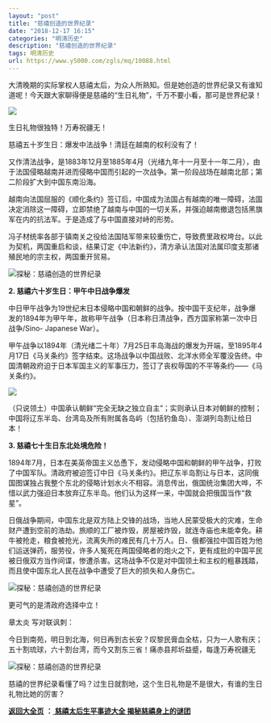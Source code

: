 ```yaml
---
layout: "post"
title: "慈禧创造的世界纪录"
date: "2018-12-17 16:15"
categories: "明清历史"
description: "慈禧创造的世界纪录"
tags: 明清历史
url: https://www.y5000.com/zgls/mq/10088.html
---
```






大清晚期的实际掌权人慈禧太后，为众人所熟知。但是她创造的世界纪录又有谁知道呢！今天跟大家聊得便是慈禧的“生日礼物”，千万不要小看，那可是世界纪录！

![](/uploads/allimg/170111/6-1F111101142B8.JPG)

生日礼物很独特！万寿祝疆无！

慈禧五十岁生日：爆发中法战争！清廷在越南的权利没有了！

又作清法战争，是1883年12月至1885年4月（光绪九年十一月至十一年二月），由于法国侵略越南并进而侵略中国而引起的一次战争。第一阶段战场在越南北部；第二阶段扩大到中国东南沿海。

越南向法国屈服的《顺化条约》签订后，中国成为法国占有越南的唯一障碍，法国决定消除这一障碍，立即禁绝了越南与中国的一切关系，并强迫越南撤退包括黑旗军在内的抗法军。于是造成了与中国直接对峙的形势。

冯子材统率各部于镇南关之役给法国陆军带来较重伤亡，导致费里政权垮台。以此为契机，两国重启和谈，结果订定《中法新约》，清方承认法国对法属印度支那诸殖民地的宗主权，两国重开贸易。

![探秘：慈禧创造的世界纪录](/uploads/allimg/170111/6-1F11110131E32.JPG)

**2\. 慈禧六十岁生日：甲午中日战争爆发**

中日甲午战争为19世纪末日本侵略中国和朝鲜的战争。按中国干支纪年，战争爆发的1894年为甲午年，故称甲午战争（日本称日清战争，西方国家称第一次中日战争/Sino-
Japanese War）。

甲午战争以1894年（清光绪二十年）7月25日丰岛海战的爆发为开端，至1895年4月17日《马关条约》签字结束。这场战争以中国战败、北洋水师全军覆没告终。中国清朝政府迫于日本军国主义的军事压力，签订了丧权辱国的不平等条约——《马关条约》。

![](https://img.y5000.com/uploads/allimg/170111/10201964S-0.jpg)

（只说领土）中国承认朝鲜“完全无缺之独立自主”；实则承认日本对朝鲜的控制； 中国将辽东半岛、台湾岛及所有附属各岛屿（包括钓鱼岛）、澎湖列岛割让给日本！

**3\. 慈禧七十生日东北处境危险！**

1894年7月，日本在美英帝国主义怂恿下，发动侵略中国和朝鲜的甲午战争，打败了中国军队。清政府被迫签订中日《马关条约》。把辽东半岛割让与日本，这同俄国图谋独占我整个东北的侵略计划水火不相容。消息传出，俄国统治集团大哗，不惜以武力强迫日本放弃辽东半岛。他们认为这样一来，中国就会把俄国当作“救星”。

日俄战争期间，中国东北是双方陆上交锋的战场，当地人民蒙受极大的灾难，生命财产遭到空前的浩劫。旅顺的工厂被炸毁，房屋被炸毁，就连寺庙也未能幸免。耕牛被抢走，粮食被抢光，流离失所的难民有几十万人。日、俄都强拉中国百姓为他们运送弹药，服劳役，许多人冤死在两国侵略者的炮火之下，更有成批的中国平民被日俄双方当作间谍，惨遭杀害。这场战争不仅是对中国领土和主权的粗暴践踏，而且使中国东北人民在战争中遭受了巨大的损失和人身伤亡。

![探秘：慈禧创造的世界纪录](/uploads/allimg/170111/6-1F11110141G22.JPG)

更可气的是清政府选择中立！

章太炎 写对联讽刺：

今日到南苑，明日到北海，何日再到古长安？叹黎民膏血全枯，只为一人歌有庆；五十割琉球，六十割台湾，而今又割东三省！痛赤县邦圻益蹙，每逢万寿祝疆无

![探秘：慈禧创造的世界纪录](/uploads/allimg/170111/6-1F111101550b2.JPG)

慈禧的世界纪录看懂了吗？过生日就割地，这个生日礼物是不是很大，有谁的生日礼物比她的厉害？

**[返回大全页](https://www.y5000.com/zgls/mq/17886.html)** **：**[ **慈禧太后生平事迹大全
揭秘慈禧身上的谜团**](https://www.y5000.com/zgls/mq/17886.html)

